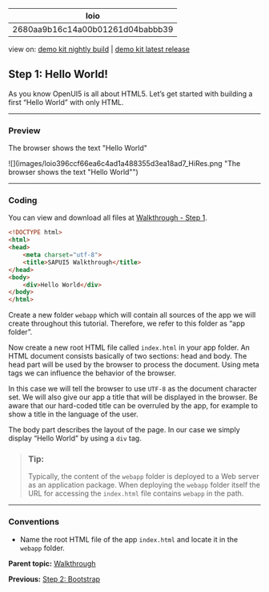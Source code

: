 <!-- loio2680aa9b16c14a00b01261d04babbb39 -->

| loio |
| -----|
| 2680aa9b16c14a00b01261d04babbb39 |

<div id="loio">

view on: [demo kit nightly build](https://openui5nightly.hana.ondemand.com/topic/2680aa9b16c14a00b01261d04babbb39) | [demo kit latest release](https://sdk.openui5.org/topic/2680aa9b16c14a00b01261d04babbb39)</div>

## Step 1: Hello World!

As you know OpenUI5 is all about HTML5. Let’s get started with building a first “Hello World” with only HTML.

***

### Preview

   
  
<a name="loio2680aa9b16c14a00b01261d04babbb39__fig_r1j_pst_mr"/>The browser shows the text "Hello World"

 ![](images/loio396ccf66ea6c4ad1a488355d3ea18ad7_HiRes.png "The browser shows the text "Hello World"") 

***

### Coding

You can view and download all files at [Walkthrough - Step 1](https://sdk.openui5.org/entity/sap.m.tutorial.walkthrough/sample/sap.m.tutorial.walkthrough.01).

```html
<!DOCTYPE html>
<html>
<head>
	<meta charset="utf-8">
	<title>SAPUI5 Walkthrough</title>
</head>
<body>
	<div>Hello World</div>
</body>
</html>


```

Create a new folder `webapp` which will contain all sources of the app we will create throughout this tutorial. Therefore, we refer to this folder as “app folder”.

Now create a new root HTML file called `index.html` in your app folder. An HTML document consists basically of two sections: head and body. The head part will be used by the browser to process the document. Using meta tags we can influence the behavior of the browser.

In this case we will tell the browser to use `UTF-8` as the document character set. We will also give our app a title that will be displayed in the browser. Be aware that our hard-coded title can be overruled by the app, for example to show a title in the language of the user.

The body part describes the layout of the page. In our case we simply display “Hello World” by using a `div` tag.

> ### Tip:  
> Typically, the content of the `webapp` folder is deployed to a Web server as an application package. When deploying the `webapp` folder itself the URL for accessing the `index.html` file contains `webapp` in the path.

***

### Conventions

-   Name the root HTML file of the app `index.html` and locate it in the `webapp` folder.


**Parent topic:** [Walkthrough](Walkthrough_3da5f4b.md "In this tutorial we will introduce you to all major development paradigms of OpenUI5.")

**Previous:** [Step 2: Bootstrap](Step_2_Bootstrap_fe12df2.md "Before we can do something with OpenUI5, we need to load and initialize it. This process of loading and initializing OpenUI5 is called bootstrapping. Once this bootstrapping is finished, we simply display an alert.")

